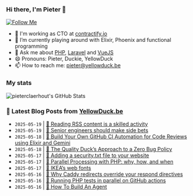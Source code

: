 ### Hi there, I'm Pieter 👋  
[![Follow Me](https://img.shields.io/github/followers/pieterclaerhout?label=Follow&style=social)](https://github.com/pieterclaerhout)

- 🏢 I'm working as CTO at [contractify.io](https://contractify.io)
- 🌱 I’m currently playing around with Elixir, Phoenix and functional programming
- 💬 Ask me about [PHP](https://php.net), [Laravel](http://laravel.com) and [VueJS](https://vuejs.org)
- 😄 Pronouns: Pieter, Duckie, YellowDuck
- 📫 How to reach me: pieter@yellowduck.be

### My stats

![pieterclaerhout's GitHub Stats](https://github-readme-stats.vercel.app/api?username=pieterclaerhout&show_icons=true&count_private=true&line_height=40)

### 📩 Latest Blog Posts from [YellowDuck.be](https://www.yellowduck.be/)
<!-- BLOG-POST-LIST:START -->
- `2025-05-19` | [🔗 Reading RSS content is a skilled activity](https://www.yellowduck.be/posts/reading-rss-content-is-a-skilled-activity)  
- `2025-05-19` | [🔗 Senior engineers should make side bets](https://www.yellowduck.be/posts/senior-engineers-should-make-side-bets)  
- `2025-05-18` | [🔗 Build Your Own GitHub CI Automation for Code Reviews using Elixir and Gemini](https://www.yellowduck.be/posts/build-your-own-github-ci-automation-for-code-reviews-using-elixir-and-gemini)  
- `2025-05-18` | [🔗 The Quality Duck’s Approach to a Zero Bug Policy](https://www.yellowduck.be/posts/the-quality-ducks-approach-to-a-zero-bug-policy)  
- `2025-05-17` | [🐥 Adding a security.txt file to your website](https://www.yellowduck.be/posts/adding-a-security-txt-file-to-your-website)  
- `2025-05-17` | [🔗 Parallel Processing with PHP: why, how, and when](https://www.yellowduck.be/posts/parallel-processing-with-php-why-how-and-when)  
- `2025-05-17` | [🔗 IKEA’s web fonts](https://www.yellowduck.be/posts/ikeas-web-fonts)  
- `2025-05-16` | [🐥 Why Caddy redirects override your respond directives](https://www.yellowduck.be/posts/why-caddy-redirects-override-your-respond-directives)  
- `2025-05-16` | [🔗 Running PHP tests in parallel on GitHub actions](https://www.yellowduck.be/posts/running-php-tests-in-parallel-on-github-actions)  
- `2025-05-16` | [🔗 How To Build An Agent](https://www.yellowduck.be/posts/how-to-build-an-agent)  

<!-- BLOG-POST-LIST:END -->
